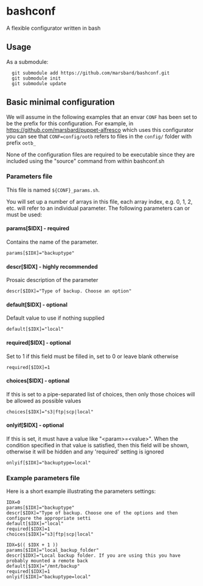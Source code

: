 # bashconf
A flexible configurator written in bash

## Usage

As a submodule: 
```
  git submodule add https://github.com/marsbard/bashconf.git
  git submodule init
  git submodule update
```

## Basic minimal configuration

We will assume in the following examples that an envar `CONF` 
has been set to be the prefix for this configuration. For example, 
in https://github.com/marsbard/puppet-alfresco which uses this 
configurator you can see that `CONF=config/ootb` refers to files
in the `config/` folder with prefix `ootb_`

None of the configuration files are required to be executable
since they are included using the "source" command from within
bashconf.sh

### Parameters file

This file is named `${CONF}_params.sh`.

You will set up a number of arrays in this file, each array index, 
e.g. 0, 1, 2, etc. will refer to an individual parameter. The following
parameters can or must be used:

#### params[$IDX] - required

Contains the name of the parameter.
```
params[$IDX]="backuptype"
```

#### descr[$IDX] - highly recommended

Prosaic description of the parameter
```
descr[$IDX]="Type of backup. Choose an option"
```

#### default[$IDX] - optional

Default value to use if nothing supplied
```
default[$IDX]="local"
```

#### required[$IDX] - optional

Set to 1 if this field must be filled in, set to 0 or leave blank otherwise
```
required[$IDX]=1
```

#### choices[$IDX] - optional

If this is set to a pipe-separated list of choices, then only those choices
will be allowed as possible values
```
choices[$IDX]="s3|ftp|scp|local"
```

#### onlyif[$IDX] - optional

If this is set, it must have a value like "&lt;param&gt;=&lt;value&gt;". When
the condition specified in that value is satisfied, then this field will be 
shown, otherwise it will be hidden and any 'required' setting is ignored
```
onlyif[$IDX]="backuptype=local"
```

### Example parameters file

Here is a short example illustrating the parameters settings:
```
IDX=0
params[$IDX]="backuptype"
descr[$IDX]="Type of backup. Choose one of the options and then configure the appropriate setti
default[$IDX]="local"
required[$IDX]=1
choices[$IDX]="s3|ftp|scp|local"

IDX=$(( $IDX + 1 ))
params[$IDX]="local_backup_folder"
descr[$IDX]="Local backup folder. If you are using this you have probably mounted a remote back
default[$IDX]="/mnt/backup"
required[$IDX]=1
onlyif[$IDX]="backuptype=local"

```


